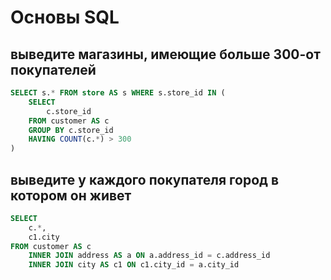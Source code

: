 # Основы SQL

## выведите магазины, имеющие больше 300-от покупателей

```sql
SELECT s.* FROM store AS s WHERE s.store_id IN (
    SELECT
        c.store_id
    FROM customer AS c
    GROUP BY c.store_id
    HAVING COUNT(c.*) > 300
)
```

## выведите у каждого покупателя город в котором он живет

```sql
SELECT
    c.*,
    c1.city
FROM customer AS c
    INNER JOIN address AS a ON a.address_id = c.address_id
    INNER JOIN city AS c1 ON c1.city_id = a.city_id
```
